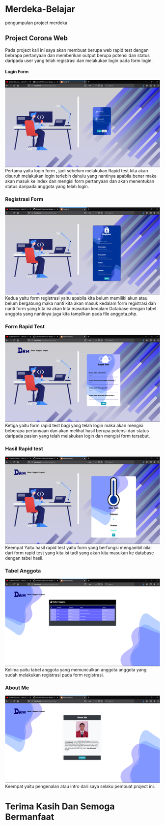 # Merdeka-Belajar
pengumpulan project merdeka

## Project Corona Web
Pada project kali ini saya akan membuat berupa web rapid test dengan bebrapa pertanyaan dan memberikan output berupa potensi dan status daripada user yang telah registrasi dan melakukan login pada form login.

#### Login Form
![Alt Text](https://github.com/adam033/Merdeka-Belajar/blob/master/Screenshot%20(152).png)
Pertama yaitu login form , jadi sebelum melakukan Rapid test kita akan disuruh melakukan login terlebih dahulu yang nantinya apabila benar maka akan masuk ke index dan mengisi form pertanyaan dan akan menentukan status daripada anggota yang telah login.

### Registrasi Form
![Alt Text](https://github.com/adam033/Merdeka-Belajar/blob/master/Screenshot%20(153).png)
Kedua yaitu form registrasi yaitu apabila kita belum memiliki akun atau belum bergabung maka nanti kita akan masuk kedalam form registrasi dan nanti form yang kita isi akan kita masukan kedalam Database dengan tabel anggota yang nantinya juga kita tampilkan pada file anggota.php.

### Form Rapid Test
![Alt Text](https://github.com/adam033/Merdeka-Belajar/blob/master/Screenshot%20(154).png)
Ketiga yaitu form rapid test bagi yang telah login maka akan mengisi beberapa pertanyaan dan akan melihat hasil berupa potensi dan status daripada pasien yang telah melakukan login dan mengisi form tersebut.

### Hasil Rapid test
![Alt Text](https://github.com/adam033/Merdeka-Belajar/blob/master/Screenshot%20(155).png)
Keempat Yaitu hasil rapid test yaitu form yang berfungsi mengambil nilai dari form rapid test yang kita isi tadi yang akan kita masukan ke database dengan tabel hasil.

### Tabel Anggota
![Alt Text](https://github.com/adam033/Merdeka-Belajar/blob/master/Screenshot%20(156).png)
Kelima yaitu tabel anggota yang memunculkan anggota anggota yang sudah melakukan registrasi pada form registrasi.

### About Me
![Alt Text](https://github.com/adam033/Merdeka-Belajar/blob/master/Screenshot%20(157).png)
Keempat yaitu pengenalan atau intro dari saya selaku pembuat project ini.

# Terima Kasih Dan Semoga Bermanfaat





